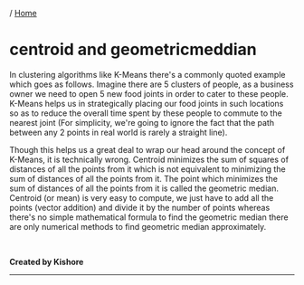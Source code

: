 / [Home](index.md)

# centroid and geometricmeddian


In clustering algorithms like K-Means there's a commonly quoted example which goes as follows. Imagine there are 5 clusters of people, as a business owner we need to open 5 new food joints in order to cater to these people. K-Means helps us in strategically placing our food joints in such locations so as to reduce the overall time spent by these people to commute to the nearest joint (For simplicity, we're going to ignore the fact that the path between any 2 points in real world is rarely a straight line).

Though this helps us a great deal to wrap our head around the concept of K-Means, it is technically wrong. Centroid minimizes the sum of squares of distances of all the points from it which is not equivalent to minimizing the sum of distances of all the points from it. The point which minimizes the sum of distances of all the points from it is called the geometric median. Centroid (or mean) is very easy to compute, we just have to add all the points (vector addition) and divide it by the number of points whereas there's no simple mathematical formula to find the geometric median there are only numerical methods to find geometric median approximately.

<br>

**Created by Kishore**

---

<br>